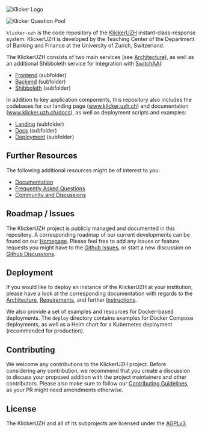 ![Klicker Logo](https://www.klicker.uzh.ch/img/KlickerUZH_Gray.png)

![Klicker Question Pool](https://www.klicker.uzh.ch/img/question_pool_mac_small.png)

`klicker-uzh` is the code repository of the [KlickerUZH](https://www.klicker.uzh.ch/) instant-class-response system. KlickerUZH is developed by the Teaching Center of the Department of Banking and Finance at the University of Zurich, Switzerland.

The KlickerUZH consists of two main services (see [Architecture](https://www.klicker.uzh.ch/docs/deployment/deployment_architecture)), as well as an additional Shibboleth service for integration with [SwitchAAI](https://www.switch.ch/aai/):

- [Frontend](https://github.com/uzh-bf/klicker-uzh/tree/dev/frontend) (subfolder)
- [Backend](https://github.com/uzh-bf/klicker-uzh/tree/dev/backend) (subfolder)
- [Shibboleth](https://github.com/uzh-bf/klicker-uzh/tree/dev/shibboleth) (subfolder)

In addition to key application components, this repository also includes the codebases for our landing page (www.klicker.uzh.ch) and documentation (www.klicker.uzh.ch/docs), as well as deployment scripts and examples:

- [Landing](https://github.com/uzh-bf/klicker-uzh/tree/dev/landing) (subfolder)
- [Docs](https://github.com/uzh-bf/klicker-uzh/tree/dev/docs) (subfolder)
- [Deployment](https://github.com/uzh-bf/klicker-uzh/tree/dev/deploy) (subfolder)

## Further Resources

The following additional resources might be of interest to you:

- [Documentation](https://www.klicker.uzh.ch/docs/introduction/getting_started)
- [Frequently Asked Questions](https://www.klicker.uzh.ch/docs/faq/faq)
- [Community and Discussions](https://github.com/uzh-bf/klicker-uzh/discussions)

## Roadmap / Issues

The KlickerUZH project is publicly managed and documented in this repository. A corresponding roadmap of our current developments can be found on our [Homepage](https://www.klicker.uzh.ch/roadmap). Please feel free to add any issues or feature requests you might have to the [Github Issues](https://github.com/orgs/uzh-bf/projects/4), or start a new discussion on [Github Discussions](https://github.com/uzh-bf/klicker-uzh/discussions).

## Deployment

If you would like to deploy an instance of the KlickerUZH at your institution, please have a look at the corresponding documentation with regards to the [Architecture](https://www.klicker.uzh.ch/docs/deployment/deployment_architecture), [Requirements](https://www.klicker.uzh.ch/docs/deployment/deployment_requirements), and further [Instructions](https://www.klicker.uzh.ch/docs/deployment/deployment_docker).

We also provide a set of examples and resources for Docker-based deployments. The `deploy` directory contains examples for Docker Compose deployments, as well as a Helm chart for a Kubernetes deployment (recommended for production).

## Contributing

We welcome any contributions to the KlickerUZH project. Before considering any contribution, we recommend that you create a discussion to discuss your proposed addition with the project maintainers and other contributors. Please also make sure to follow our [Contributing Guidelines](https://www.klicker.uzh.ch/docs/contributing/contributing_guidelines), as your PR might need amendments otherwise.

## License

The KlickerUZH and all of its subprojects are licensed under the [AGPLv3](https://www.gnu.org/licenses/agpl-3.0.de.html).
